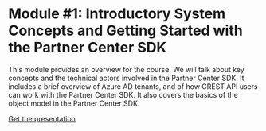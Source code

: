 # Module #1: Introductory System Concepts and Getting Started with the Partner Center SDK

This module provides an overview for the course. We will talk about key concepts and the technical actors involved in the Partner Center SDK. It includes a brief overview of Azure AD tenants, and of how CREST API users can work with the Partner Center SDK. It also covers the basics of the object model in the Partner Center SDK.

[Get the presentation](presentation.pptx)